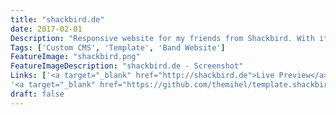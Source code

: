 ```yaml
---
title: "shackbird.de"
date: 2017-02-01
Description: "Responsive website for my friends from Shackbird. With its own, custom CMS implementation they are able to post their content whenever they want to do. Including some special features for bands like dynamic counting days to upcoming gigs."
Tags: ['Custom CMS', 'Template', 'Band Website']
FeatureImage: "shackbird.png"
FeatureImageDescription: "shackbird.de - Screenshot"
Links: ['<a target="_blank" href="http://shackbird.de">Live Preview</a>',
'<a target="_blank" href="https://github.com/themihel/template.shackbird.de">Template</a>']
draft: false
---
```

